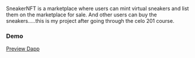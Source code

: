 SneakerNFT is a marketplace where users can mint virtual sneakers and list them on the marketplace for sale. And other users can buy the sneakers.....this is my project after going through the celo 201 course.

### Demo

[Preview Dapp](https://rinwaowuogba.github.io/NFTSneakerMarketplace/)
